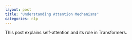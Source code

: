 ```yaml
---
layout: post
title: "Understanding Attention Mechanisms"
categories: nlp
---
```


This post explains self-attention and its role in Transformers.
